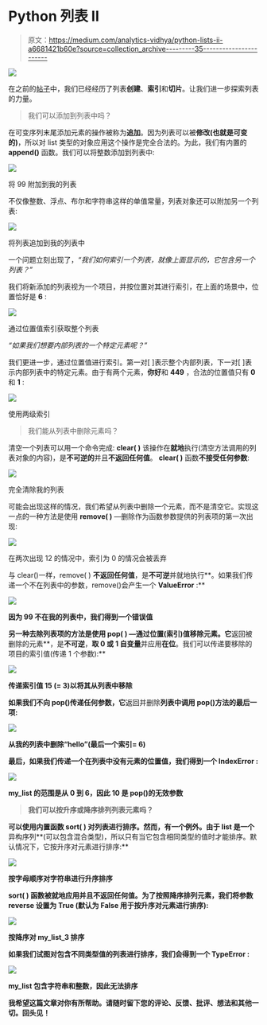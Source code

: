 # Python 列表 II

> 原文：<https://medium.com/analytics-vidhya/python-lists-ii-a6681421b60e?source=collection_archive---------35----------------------->

![](img/1c728f9bd1ed0070c66709d45953b5bc.png)

在之前的[帖子](/@soumyajitpal776/python-lists-i-8d630cb07dcc)中，我们已经经历了列表**创建**、**索引**和**切片**。让我们进一步探索列表的力量。

> 我们可以添加到列表中吗？

在可变序列末尾添加元素的操作被称为**追加**。因为列表可以被**修改(也就是可变的)**，所以对 list 类型的对象应用这个操作是完全合法的。为此，我们有内置的 **append()** 函数。我们可以将整数添加到列表中:

![](img/8a0c918c4833cddb05990a9ec46112fa.png)

将 99 附加到我的列表

不仅像整数、浮点、布尔和字符串这样的单值常量，列表对象还可以附加另一个列表:

![](img/58c84470440f7499bb48dc911ed0ee6a.png)

将列表追加到我的列表中

一个问题立刻出现了，*“我们如何索引一个列表，就像上面显示的，它包含另一个列表？”*

我们将新添加的列表视为一个项目，并按位置对其进行索引，在上面的场景中，位置恰好是 **6** :

![](img/9566ed81b953068820a72ef33997c112.png)

通过位置值索引获取整个列表

*“如果我们想要内部列表的一个特定元素呢？”*

我们更进一步，通过位置值进行索引。第一对[ ]表示整个内部列表，下一对[ ]表示内部列表中的特定元素。由于有两个元素，**你好**和 **449** ，合法的位置值只有 **0** 和 **1** :

![](img/07a3a77d48ab18c212481fb73a19ece7.png)

使用两级索引

> 我们能从列表中删除元素吗？

清空一个列表可以用一个命令完成: **clear( )**
该操作在**就地**执行(清空方法调用的列表对象的内容)，是**不可逆的**并且**不返回任何值**。 **clear( )** 函数**不接受任何参数**:

![](img/3ad89c9609c2e46363b38bcf52f4aca1.png)

完全清除我的列表

可能会出现这样的情况，我们希望从列表中删除一个元素，而不是清空它。实现这一点的一种方法是使用 **remove( )** —删除作为函数参数提供的列表项的第一次出现:

![](img/52ee821d506fd79f9e888342fa2e8374.png)

在两次出现 12 的情况中，索引为 0 的情况会被丢弃

与 clear()一样，remove( ) **不返回任何值**，是**不可逆**并就地执行**。如果我们传递一个不在列表中的参数，remove()会产生一个 **ValueError** :**

**![](img/01e585ded2a9b17830fc4e206cf905ee.png)**

**因为 99 不在我的列表中，我们得到一个错误值**

**另一种去除列表项的方法是使用 **pop( )** —通过位置(索引)值移除元素。它**返回被删除的元素**，是**不可逆**，**取 0 或 1 自变量**并应用**在位**。我们可以传递要移除的项目的索引值(传递 1 个参数):**

**![](img/2a33bf8247c628141a150418d35e3c32.png)**

**传递索引值 15 (= 3)以将其从列表中移除**

**如果我们不向 pop()传递任何参数，它**返回并删除**列表中调用 pop()方法的最后一项:**

**![](img/8020b4b69238e2dc651a1816bb742a52.png)**

**从我的列表中删除“hello”(最后一个索引= 6)**

**最后，如果我们传递一个在列表中没有元素的位置值，我们得到一个 **IndexError** :**

**![](img/fc4b7482548cc37fd161a2315f0e2a6d.png)**

**my_list 的范围是从 0 到 6，因此 10 是 pop()的无效参数**

> **我们可以按升序或降序排列列表元素吗？**

**可以使用内置函数 **sort( )** 对列表进行排序。然而，有一个例外。由于 list 是一个**异构序列**(可以包含混合类型)，所以只有当它包含相同类型的值时才能排序。默认情况下，它按升序对元素进行排序:**

**![](img/b09d8abe68df3a88d0af75a01b09f3b3.png)**

**按字母顺序对字符串进行升序排序**

****sort( )** 函数被就地**应用**并且**不返回任何值**。为了按照**降序**排列元素，我们将**参数 reverse 设置为 True** (默认为 False 用于按升序对元素进行排序):**

**![](img/3e13e260ee740f578c2ee844ed5d5f92.png)**

**按降序对 my_list_3 排序**

**如果我们试图对包含不同类型值的列表进行排序，我们会得到一个 **TypeError** :**

**![](img/27bb52dfe498832065052acb9c0bf125.png)**

**my_list 包含字符串和整数，因此无法排序**

**我希望这篇文章对你有所帮助。请随时留下您的评论、反馈、批评、想法和其他一切。回头见！**